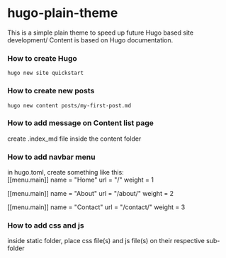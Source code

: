 # hugo-plain-theme

This is a simple plain theme to speed up future Hugo based site development/
Content is based on Hugo documentation. 

### How to create Hugo
`hugo new site quickstart`

### How to create new posts
`hugo new content posts/my-first-post.md`

### How to add message on Content list page
create .index_md file inside the content folder

### How to add navbar menu
in hugo.toml, create something like this: </br>
[[menu.main]]
name = "Home"
url = "/"
weight = 1

[[menu.main]]
name = "About"
url = "/about/"
weight = 2

[[menu.main]]
name = "Contact"
url = "/contact/"
weight = 3

### How to add css and js
inside static folder, place css file(s) and js file(s) on their respective sub-folder